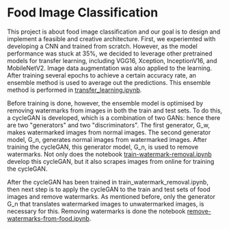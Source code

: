 # Food Image Classification

This project is about food image classification and our goal is to design and implement a feasible and creative architecture. First, we experiemted with developing a CNN and trained from scratch. However, as the model performance was stuck at 35%, we decided to leverage other pretrained models for transfer learning, including VGG16, Xception, InceptionV16, and MobileNetV2. Image data augmentation was also applied to the learning. After training several epochs to achieve a certain accuracy rate, an ensemble method is used to average out the predictions. This ensemble method is performed in [transfer_learning.ipynb](https://github.com/copperCity17/aml_project/blob/main/transfer_learning.ipynb).

Before training is done, however, the ensemble model is optimised by removing watermarks from images in both the train and test sets. To do this, a cycleGAN is developed, which is a combination of two GANs: hence there are two "generators" and two "discriminators". The first generator, G_w, makes watermarked images from normal images. The second generator model, G_n, generates normal images from watermarked images. After training the cycleGAN, this generator model, G_n, is used to remove watermarks. Not only does the notebook [train-watermark-removal.ipynb](https://github.com/copperCity17/aml_project/blob/main/train-watermark-removal.ipynb) develop this cycleGAN, but it also scrapes images from online for training the cycleGAN.

After the cycleGAN has been trained in train_watermark_removal.ipynb, then next step is to apply the cycleGAN to the train and test sets of food images and remove watermarks. As mentioned before, only the generator G_n that translates watermarked images to unwatermarked images, is necessary for this. Removing watermarks is done the notebook [remove-watermarks-from-food.ipynb](https://github.com/copperCity17/aml_project/blob/main/remove-watermarks-from-food.ipynb). 
